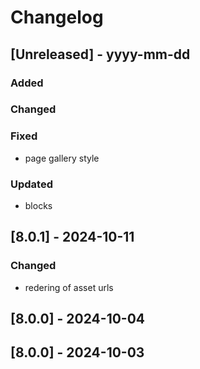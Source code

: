 # Changelog
## [Unreleased] - yyyy-mm-dd

### Added

### Changed

### Fixed
- page gallery style

### Updated
- blocks

## [8.0.1] - 2024-10-11


### Changed
- redering of asset urls

## [8.0.0] - 2024-10-04


## [8.0.0] - 2024-10-03
